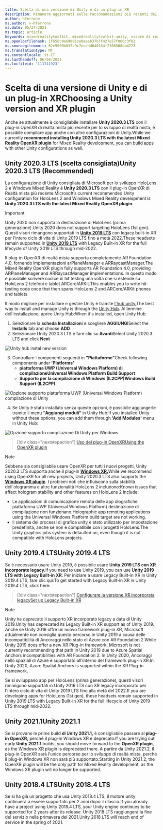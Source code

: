 ```yaml
---
title: Scelta di una versione di Unity e di un plug-in XR
description: Rimanere aggiornati sulle raccomandazioni più recenti dei plug-in Unity e XR per lo sviluppo di applicazioni HoloLens.
author: hferrone
ms.author: v-hferrone
ms.date: 05/27/2021
ms.topic: article
keywords: mixedrealitytoolkit, mixedrealitytoolkit-unity, visore di realtà mista, visore windows mixed reality, visore per realtà virtuale, unity
ms.openlocfilehash: 1f658c0e69091ce0aaeb37b7f427e57f060c3fb2
ms.sourcegitcommit: 62e5909b837c9c7ecedd040164f2308868db4723
ms.translationtype: MT
ms.contentlocale: it-IT
ms.lasthandoff: 06/08/2021
ms.locfileid: "111741923"
---
```

# <a name="choosing-a-unity-version-and-xr-plugin"></a><span data-ttu-id="fec95-104">Scelta di una versione di Unity e di un plug-in XR</span><span class="sxs-lookup"><span data-stu-id="fec95-104">Choosing a Unity version and XR plugin</span></span>

<span data-ttu-id="fec95-105">Anche se attualmente è consigliabile installare **Unity 2020.3 LTS** con il plug-in OpenXR di realtà mista più recente per lo sviluppo di realtà mista, è possibile compilare app anche con altre configurazioni di Unity.</span><span class="sxs-lookup"><span data-stu-id="fec95-105">While we currently **recommend installing Unity 2020.3 LTS with the latest Mixed Reality OpenXR plugin** for Mixed Reality development, you can build apps with other Unity configurations as well.</span></span>

## <a name="unity-20203-lts-recommended"></a><span data-ttu-id="fec95-106">Unity 2020.3 LTS (scelta consigliata)</span><span class="sxs-lookup"><span data-stu-id="fec95-106">Unity 2020.3 LTS (Recommended)</span></span>

<span data-ttu-id="fec95-107">La configurazione di Unity consigliata di Microsoft per lo sviluppo HoloLens 2 e Windows Mixed Reality è **Unity 2020.3 LTS** con il plug-in OpenXR di Realtà mista più recente.</span><span class="sxs-lookup"><span data-stu-id="fec95-107">Microsoft’s current recommended Unity configuration for HoloLens 2 and Windows Mixed Reality development is **Unity 2020.3 LTS with the latest Mixed Reality OpenXR plugin**.</span></span>

> [!IMPORTANT]
> <span data-ttu-id="fec95-108">Unity 2020 non supporta la destinazione di HoloLens (prima generazione).</span><span class="sxs-lookup"><span data-stu-id="fec95-108">Unity 2020 does not support targeting HoloLens (1st gen).</span></span> <span data-ttu-id="fec95-109">Questi visori rimangono supportati in **[Unity 2019 LTS](#unity-20194-lts)** con legacy built-in XR per l'intero ciclo di vita di Unity 2019 LTS fino a metà 2022.</span><span class="sxs-lookup"><span data-stu-id="fec95-109">These headsets remain supported in **[Unity 2019 LTS](#unity-20194-lts)** with Legacy Built-in XR for the full lifecycle of Unity 2019 LTS through mid-2022.</span></span>

<span data-ttu-id="fec95-110">Il plug-in OpenXR di realtà mista supporta completamente AR Foundation 4.0, fornendo implementazioni arPlaneManager e ARRaycastManager.</span><span class="sxs-lookup"><span data-stu-id="fec95-110">The Mixed Reality OpenXR plugin fully supports AR Foundation 4.0, providing ARPlaneManager and ARRaycastManager implementations.</span></span> <span data-ttu-id="fec95-111">In questo modo è possibile scrivere codice di hit testing una volta che si estende su HoloLens 2 telefoni e tablet ARCore/ARKit.</span><span class="sxs-lookup"><span data-stu-id="fec95-111">This enables you to write hit-testing code once that then spans HoloLens 2 and ARCore/ARKit phones and tablets.</span></span>

<span data-ttu-id="fec95-112">Il modo migliore per installare e gestire Unity è tramite <a href="https://unity3d.com/get-unity/download" target="_blank">l'hub unity.</a></span><span class="sxs-lookup"><span data-stu-id="fec95-112">The best way to install and manage Unity is through the <a href="https://unity3d.com/get-unity/download" target="_blank">Unity Hub</a>.</span></span> <span data-ttu-id="fec95-113">Al termine dell'installazione, aprire Unity Hub:</span><span class="sxs-lookup"><span data-stu-id="fec95-113">When it's installed, open Unity Hub:</span></span>

1. <span data-ttu-id="fec95-114">Selezionare la **scheda Installazioni** e scegliere **AGGIUNGI**</span><span class="sxs-lookup"><span data-stu-id="fec95-114">Select the **Installs** tab and choose **ADD**</span></span>
2. <span data-ttu-id="fec95-115">Selezionare Unity 2020.3 LTS e fare clic su **Avanti**</span><span class="sxs-lookup"><span data-stu-id="fec95-115">Select Unity 2020.3 LTS and click **Next**</span></span>

![Unity hub instal new version](images/unity-hub-img-01.png)

3. <span data-ttu-id="fec95-117">Controllare i componenti seguenti in **"Piattaforme"**</span><span class="sxs-lookup"><span data-stu-id="fec95-117">Check following components under **'Platforms'**</span></span>
    * <span data-ttu-id="fec95-118">**piattaforma UWP (Universal Windows Platform) di compilazione**</span><span class="sxs-lookup"><span data-stu-id="fec95-118">**Universal Windows Platform Build Support**</span></span>
    * <span data-ttu-id="fec95-119">**Supporto per la compilazione di Windows (IL2CPP)**</span><span class="sxs-lookup"><span data-stu-id="fec95-119">**Windows Build Support (IL2CPP)**</span></span>

![Opzione supporto piattaforma UWP (Universal Windows Platform) compilazione di Unity](../images/Unity_Install_Option_UWP.png)

4. <span data-ttu-id="fec95-121">Se Unity è stato installato senza queste opzioni, è possibile aggiungerle tramite il menu **"Aggiungi moduli"** in Unity Hub:</span><span class="sxs-lookup"><span data-stu-id="fec95-121">If you installed Unity without these options, you can add them through **'Add Modules'** menu in Unity Hub:</span></span>

![Opzione supporto compilazione Di Unity per Windows](../images/Unity_Install_Option_UWP2.png)

> [!div class="nextstepaction"]
> [<span data-ttu-id="fec95-123">Uso del plug-in OpenXR</span><span class="sxs-lookup"><span data-stu-id="fec95-123">Using the OpenXR plugin</span></span>](/windows/mixed-reality/develop/unity/xr-project-setup?tabs=openxr)

> [!NOTE]
> <span data-ttu-id="fec95-124">Sebbene sia consigliabile usare OpenXR per tutti i nuovi progetti, Unity 2020.3 LTS supporta anche il plug-in **[Windows XR.](/windows/mixed-reality/develop/unity/xr-project-setup?tabs=windowsxr)**</span><span class="sxs-lookup"><span data-stu-id="fec95-124">While we recommend using OpenXR for all new projects, Unity 2020.3 LTS also supports the **[Windows XR plugin](/windows/mixed-reality/develop/unity/xr-project-setup?tabs=windowsxr)**.</span></span> <span data-ttu-id="fec95-125">I problemi noti che influiscono sulla stabilità dell'ologramma e altre funzionalità HoloLens 2 includono:</span><span class="sxs-lookup"><span data-stu-id="fec95-125">Known issues that affect hologram stability and other features on HoloLens 2 include:</span></span>
>
> * <span data-ttu-id="fec95-126">Le applicazioni di comunicazione remota delle app olografiche piattaforma UWP (Universal Windows Platform) destinazione di compilazione non funzionano.</span><span class="sxs-lookup"><span data-stu-id="fec95-126">Holographic app remoting applications using the Universal Windows Platform build target are not working.</span></span>
> * <span data-ttu-id="fec95-127">Il sistema dei processi di grafica unity è stato utilizzato per impostazione predefinita, anche se non è compatibile con i progetti HoloLens.</span><span class="sxs-lookup"><span data-stu-id="fec95-127">The Unity graphics jobs system is defaulted on, even though it is not compatible with HoloLens projects.</span></span>

## <a name="unity-20194-lts"></a><span data-ttu-id="fec95-128">Unity 2019.4 LTS</span><span class="sxs-lookup"><span data-stu-id="fec95-128">Unity 2019.4 LTS</span></span>

<span data-ttu-id="fec95-129">Se è necessario usare Unity 2019, è possibile usare **Unity 2019 LTS con XR incorporato legacy.**</span><span class="sxs-lookup"><span data-stu-id="fec95-129">If you need to use Unity 2019, you can use **Unity 2019 LTS with Legacy Built-in XR**.</span></span> <span data-ttu-id="fec95-130">Per iniziare a usare Legacy Built-in XR in Unity 2019.4 LTS, fare clic qui:</span><span class="sxs-lookup"><span data-stu-id="fec95-130">To get started with Legacy Built-in XR in Unity 2019.4 LTS, click here:</span></span>

> [!div class="nextstepaction"]
> [<span data-ttu-id="fec95-131">Configurare la versione XR incorporata legacy</span><span class="sxs-lookup"><span data-stu-id="fec95-131">Set up Legacy Built-in XR</span></span>](/windows/mixed-reality/develop/unity/xr-project-setup?tabs=legacy)

> [!NOTE]
> <span data-ttu-id="fec95-132">Unity ha deprecato il supporto XR incorporato legacy a data di Unity 2019.</span><span class="sxs-lookup"><span data-stu-id="fec95-132">Unity has deprecated its Legacy Built-in XR support as of Unity 2019.</span></span>  <span data-ttu-id="fec95-133">Anche se Unity 2019 offre un nuovo framework plug-in XR, Microsoft attualmente non consiglia questo percorso in Unity 2019 a causa delle incompatibilità di Ancoraggi nello stato di Azure con AR Foundation 2.</span><span class="sxs-lookup"><span data-stu-id="fec95-133">While Unity 2019 does offer a new XR Plug-in framework, Microsoft is not currently recommending that path in Unity 2019 due to Azure Spatial Anchors incompatibilities with AR Foundation 2.</span></span>  <span data-ttu-id="fec95-134">In Unity 2020, Ancoraggi nello spaziali di Azure è supportato all'interno del framework plug-in XR.</span><span class="sxs-lookup"><span data-stu-id="fec95-134">In Unity 2020, Azure Spatial Anchors is supported within the XR Plug-in framework.</span></span>

<span data-ttu-id="fec95-135">Se si sviluppano app per HoloLens (prima generazione), questi visori rimangono supportati in Unity 2019 LTS con XR legacy incorporato per l'intero ciclo di vita di Unity 2019 LTS fino alla metà del 2022.</span><span class="sxs-lookup"><span data-stu-id="fec95-135">If you are developing apps for HoloLens (1st gen), these headsets remain supported in Unity 2019 LTS with Legacy Built-in XR for the full lifecycle of Unity 2019 LTS through mid-2022.</span></span>

## <a name="unity-20211"></a><span data-ttu-id="fec95-136">Unity 2021.1</span><span class="sxs-lookup"><span data-stu-id="fec95-136">Unity 2021.1</span></span>

<span data-ttu-id="fec95-137">Se si provano le prime build **di Unity 2021.1,** è consigliabile passare al **plug-in OpenXR,** perché il plug-in Windows XR è deprecato.</span><span class="sxs-lookup"><span data-stu-id="fec95-137">If you are trying out early **Unity 2021.1** builds, you should move forward to the **OpenXR plugin**, as the Windows XR plugin is deprecated there.</span></span>  <span data-ttu-id="fec95-138">A partire da Unity 2021.2, il plug-in OpenXR sarà l'unico percorso per lo sviluppo di realtà mista, perché il plug-in Windows XR non sarà più supportato.</span><span class="sxs-lookup"><span data-stu-id="fec95-138">Starting in Unity 2021.2, the OpenXR plugin will be the only path for Mixed Reality development, as the Windows XR plugin will no longer be supported.</span></span>

## <a name="unity-20184-lts"></a><span data-ttu-id="fec95-139">Unity 2018.4 LTS</span><span class="sxs-lookup"><span data-stu-id="fec95-139">Unity 2018.4 LTS</span></span>

<span data-ttu-id="fec95-140">Se si ha già un progetto che usa Unity 2018.4 LTS, il motore unity continuerà a essere supportato per 2 anni dopo il rilascio.</span><span class="sxs-lookup"><span data-stu-id="fec95-140">If you already have a project using Unity 2018.4 LTS, your Unity engine continues to be supported for 2 years after its release.</span></span>  <span data-ttu-id="fec95-141">Unity 2018 LTS raggiungerà la fine del servizio nella primavera del 2021.</span><span class="sxs-lookup"><span data-stu-id="fec95-141">Unity 2018 LTS will reach end of service in the spring of 2021.</span></span>
